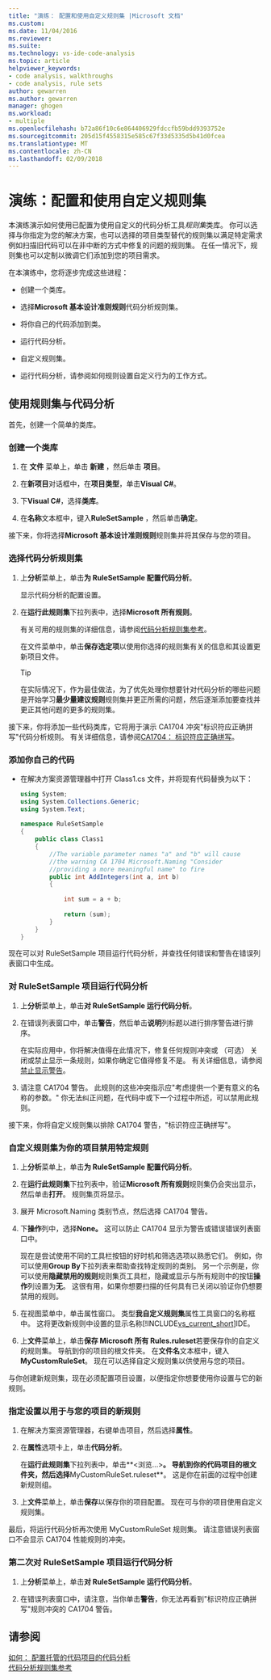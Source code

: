 ```yaml
---
title: "演练： 配置和使用自定义规则集 |Microsoft 文档"
ms.custom: 
ms.date: 11/04/2016
ms.reviewer: 
ms.suite: 
ms.technology: vs-ide-code-analysis
ms.topic: article
helpviewer_keywords:
- code analysis, walkthroughs
- code analysis, rule sets
author: gewarren
ms.author: gewarren
manager: ghogen
ms.workload:
- multiple
ms.openlocfilehash: b72a86f10c6e864406929fdccfb59bdd9393752e
ms.sourcegitcommit: 205d15f4558315e585c67f33d5335d5b41d0fcea
ms.translationtype: MT
ms.contentlocale: zh-CN
ms.lasthandoff: 02/09/2018
---
```

# <a name="walkthrough-configuring-and-using-a-custom-rule-set"></a>演练：配置和使用自定义规则集

本演练演示如何使用已配置为使用自定义的代码分析工具*规则集*类库。 你可以选择与你指定为您的解决方案，也可以选择的项目类型替代的规则集以满足特定需求例如扫描旧代码可以在非中断的方式中修复的问题的规则集。 在任一情况下，规则集也可以定制以微调它们添加到您的项目需求。  
  
在本演练中，您将逐步完成这些进程：  
  
-   创建一个类库。  
  
-   选择**Microsoft 基本设计准则规则**代码分析规则集。  
  
-   将你自己的代码添加到类。  
  
-   运行代码分析。  
  
-   自定义规则集。  
  
-   运行代码分析，请参阅如何规则设置自定义行为的工作方式。  
  
## <a name="using-rule-sets-with-code-analysis"></a>使用规则集与代码分析

首先，创建一个简单的类库。  
  
### <a name="create-a-class-library"></a>创建一个类库  
  
1.  在 **文件** 菜单上，单击 **新建** ，然后单击 **项目**。  
  
2.  在**新项目**对话框中，在**项目类型**，单击**Visual C#**。  
  
3.  下**Visual C#**，选择**类库**。  
  
4.  在**名称**文本框中，键入**RuleSetSample** ，然后单击**确定**。  
  
 接下来，你将选择**Microsoft 基本设计准则规则**规则集并将其保存与您的项目。  
  
### <a name="select-a-code-analysis-rule-set"></a>选择代码分析规则集  
  
1.  上**分析**菜单上，单击**为 RuleSetSample 配置代码分析**。  
  
     显示代码分析的配置设置。  
  
2.  在**运行此规则集**下拉列表中，选择**Microsoft 所有规则**。  
  
     有关可用的规则集的详细信息，请参阅[代码分析规则集参考](../code-quality/code-analysis-rule-set-reference.md)。  
  
     在文件菜单中，单击**保存选定项**以使用你选择的规则集有关的信息和其设置更新项目文件。  
  
    > [!TIP]
    >  在实际情况下，作为最佳做法，为了优先处理你想要针对代码分析的哪些问题是开始学习**最少量建议规则**规则集并更正所需的问题，然后逐渐添加要查找并更正其他问题的更多的规则集。  
  
 接下来，你将添加一些代码类库，它将用于演示 CA1704 冲突"标识符应正确拼写"代码分析规则。 有关详细信息，请参阅[CA1704： 标识符应正确拼写](../code-quality/ca1704-identifiers-should-be-spelled-correctly.md)。  
  
### <a name="add-your-own-code"></a>添加你自己的代码  
  
-   在解决方案资源管理器中打开 Class1.cs 文件，并将现有代码替换为以下：  
  
    ```csharp
    using System;  
    using System.Collections.Generic;  
    using System.Text;  
  
    namespace RuleSetSample  
    {  
        public class Class1  
        {  
            //The variable parameter names "a" and "b" will cause  
            //the warning CA 1704 Microsoft.Naming "Consider   
            //providing a more meaningful name" to fire  
            public int AddIntegers(int a, int b)  
            {  
  
                int sum = a + b;  
  
                return (sum);  
            }  
        }  
    }
    ```
  
现在可以对 RuleSetSample 项目运行代码分析，并查找任何错误和警告在错误列表窗口中生成。  
  
### <a name="run-code-analysis-on-the-rulesetsample-project"></a>对 RuleSetSample 项目运行代码分析  
  
1.  上**分析**菜单上，单击**对 RuleSetSample 运行代码分析**。  
  
2.  在错误列表窗口中，单击**警告**，然后单击**说明**列标题以进行排序警告进行排序。  
  
     在实际应用中，你将解决值得在此情况下，修复任何规则冲突或 （可选） 关闭或禁止显示一条规则，如果你确定它值得修复不是。 有关详细信息，请参阅[禁止显示警告](../code-quality/in-source-suppression-overview.md)。
  
3.  请注意 CA1704 警告。 此规则的这些冲突指示应"考虑提供一个更有意义的名称的参数。" 你无法纠正问题，在代码中或下一个过程中所述，可以禁用此规则。  
  
 接下来，你将自定义规则集以排除 CA1704 警告，"标识符应正确拼写"。  
  
### <a name="customize-the-rule-set-for-your-project-to-disable-a-specific-rule"></a>自定义规则集为你的项目禁用特定规则  
  
1.  上**分析**菜单上，单击**为 RuleSetSample 配置代码分析**。  
  
2.  在**运行此规则集**下拉列表中，验证**Microsoft 所有规则**规则集仍会突出显示，然后单击**打开**。 规则集页将显示。  
  
3.  展开 Microsoft.Naming 类别节点，然后选择 CA1704 警告。  
  
4.  下**操作**列中，选择**None。** 这可以防止 CA1704 显示为警告或错误错误列表窗口中。  
  
     现在是尝试使用不同的工具栏按钮的好时机和筛选选项以熟悉它们。 例如，你可以使用**Group By**下拉列表来帮助查找特定规则的类别。 另一个示例是，你可以使用**隐藏禁用的规则**规则集页工具栏，隐藏或显示与所有规则中的按钮**操作**列设置为**无**。 这很有用，如果你想要扫描的任何具有已关闭以验证你仍想要禁用的规则。  
  
5.  在视图菜单中，单击属性窗口。 类型**我自定义规则集**属性工具窗口的名称框中。 这将更改新规则中设置的显示名称[!INCLUDE[vs_current_short](../code-quality/includes/vs_current_short_md.md)]IDE。  
  
6.  上**文件**菜单上，单击**保存 Microsoft 所有 Rules.ruleset**若要保存你的自定义的规则集。 导航到你的项目的根文件夹。 在**文件名**文本框中，键入**MyCustomRuleSet**。 现在可以选择自定义规则集以供使用与您的项目。  
  
与你创建新规则集，现在必须配置项目设置，以便指定你想要使用你设置与它的新规则。  
  
### <a name="specify-the-new-rule-set-for-use-with-your-project"></a>指定设置以用于与您的项目的新规则  
  
1.  在解决方案资源管理器，右键单击项目，然后选择**属性**。  
  
2.  在**属性**选项卡上，单击**代码分析**。  
  
     在**运行此规则集**下拉列表中，单击**\<浏览...>**。 导航到你的代码项目的根文件夹，然后选择**MyCustomRuleSet.ruleset**。 这是你在前面的过程中创建新规则组。  
  
3.  上**文件**菜单上，单击**保存**以保存你的项目配置。 现在可与你的项目使用自定义规则集。  
  
 最后，将运行代码分析再次使用 MyCustomRuleSet 规则集。 请注意错误列表窗口不会显示 CA1704 性能规则的冲突。  
  
### <a name="run-code-analysis-on-the-rulesetsample-project-for-the-second-time"></a>第二次对 RuleSetSample 项目运行代码分析  
  
1.  上**分析**菜单上，单击**对 RuleSetSample 运行代码分析**。  
  
2.  在错误列表窗口中，请注意，当你单击**警告**，你无法再看到"标识符应正确拼写"规则冲突的 CA1704 警告。  
  
## <a name="see-also"></a>请参阅

[如何： 配置托管的代码项目的代码分析](../code-quality/how-to-configure-code-analysis-for-a-managed-code-project.md)   
[代码分析规则集参考](../code-quality/code-analysis-rule-set-reference.md)